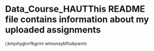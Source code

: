 # Data_Course_HAUTThis README file contains information about my uploaded assignments

i,kmjuhygtvrfbgrml wimunsybfhubywvtc